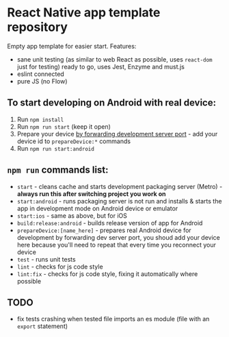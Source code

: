# React Native app template repository

Empty app template for easier start.
Features:
- sane unit testing (as similar to web React as possible, uses `react-dom` just for testing) ready to go, uses Jest,
Enzyme and must.js
- eslint connected
- pure JS (no Flow)

## To start developing on Android with real device:

1. Run `npm install`
1. Run `npm run start` (keep it open)
1. Prepare your device [by forwarding development server port][1] - add your device id to `prepareDevice:*` commands
1. Run `npm run start:android`

## `npm run` commands list:

- `start` - cleans cache and starts development packaging server (Metro) - **always run this after switching project
you work on**
- `start:android` - runs packaging server is not run and installs & starts the app in development mode on Android device
or emulator
- `start:ios` - same as above, but for iOS
- `build:release:android` - builds release version of app for Android
- `prepareDevice:[name_here]` - prepares real Android device for development by forwarding dev server port, you shoud
add your device here because you'll need to repeat that every time you reconnect your device
- `test` - runs unit tests 
- `lint` - checks for js code style 
- `lint:fix` - checks for js code style, fixing it automatically where possible 

## TODO

- fix tests crashing when tested file imports an es module (file with an `export` statement)

[1]: https://facebook.github.io/react-native/docs/running-on-device#connecting-to-the-development-server-1